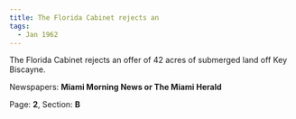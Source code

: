 ```yaml
---  
title: The Florida Cabinet rejects an  
tags:  
  - Jan 1962  
---  
```

  
The Florida Cabinet rejects an offer of 42 acres of submerged land off Key Biscayne.  
  
Newspapers: **Miami Morning News or The Miami Herald**  
  
Page: **2**, Section: **B** 
